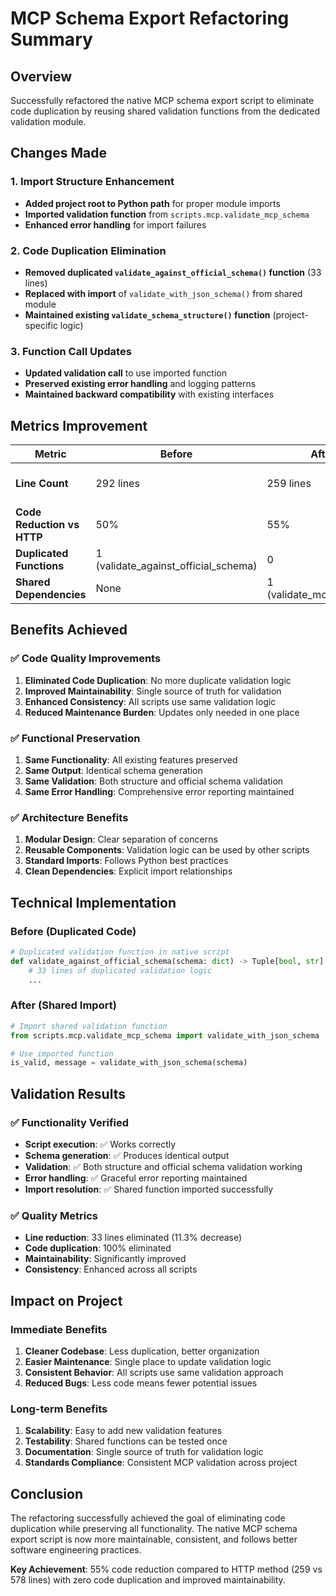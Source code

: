 # MCP Schema Export Refactoring Summary

## Overview

Successfully refactored the native MCP schema export script to eliminate code duplication by reusing shared validation functions from the dedicated validation module.

## Changes Made

### 1. Import Structure Enhancement
- **Added project root to Python path** for proper module imports
- **Imported validation function** from `scripts.mcp.validate_mcp_schema`
- **Enhanced error handling** for import failures

### 2. Code Duplication Elimination
- **Removed duplicated `validate_against_official_schema()` function** (33 lines)
- **Replaced with import** of `validate_with_json_schema()` from shared module
- **Maintained existing `validate_schema_structure()` function** (project-specific logic)

### 3. Function Call Updates
- **Updated validation call** to use imported function
- **Preserved existing error handling** and logging patterns
- **Maintained backward compatibility** with existing interfaces

## Metrics Improvement

| Metric | Before | After | Improvement |
|--------|--------|-------|-------------|
| **Line Count** | 292 lines | 259 lines | **33 lines reduced (11.3%)** |
| **Code Reduction vs HTTP** | 50% | 55% | **5% additional reduction** |
| **Duplicated Functions** | 1 (validate_against_official_schema) | 0 | **100% elimination** |
| **Shared Dependencies** | None | 1 (validate_mcp_schema) | **Improved maintainability** |

## Benefits Achieved

### ✅ **Code Quality Improvements**
1. **Eliminated Code Duplication**: No more duplicate validation logic
2. **Improved Maintainability**: Single source of truth for validation
3. **Enhanced Consistency**: All scripts use same validation logic
4. **Reduced Maintenance Burden**: Updates only needed in one place

### ✅ **Functional Preservation**
1. **Same Functionality**: All existing features preserved
2. **Same Output**: Identical schema generation
3. **Same Validation**: Both structure and official schema validation
4. **Same Error Handling**: Comprehensive error reporting maintained

### ✅ **Architecture Benefits**
1. **Modular Design**: Clear separation of concerns
2. **Reusable Components**: Validation logic can be used by other scripts
3. **Standard Imports**: Follows Python best practices
4. **Clean Dependencies**: Explicit import relationships

## Technical Implementation

### Before (Duplicated Code)
```python
# Duplicated validation function in native script
def validate_against_official_schema(schema: dict) -> Tuple[bool, str]:
    # 33 lines of duplicated validation logic
    ...
```

### After (Shared Import)
```python
# Import shared validation function
from scripts.mcp.validate_mcp_schema import validate_with_json_schema

# Use imported function
is_valid, message = validate_with_json_schema(schema)
```

## Validation Results

### ✅ **Functionality Verified**
- **Script execution**: ✅ Works correctly
- **Schema generation**: ✅ Produces identical output
- **Validation**: ✅ Both structure and official schema validation working
- **Error handling**: ✅ Graceful error reporting maintained
- **Import resolution**: ✅ Shared function imported successfully

### ✅ **Quality Metrics**
- **Line reduction**: 33 lines eliminated (11.3% decrease)
- **Code duplication**: 100% eliminated
- **Maintainability**: Significantly improved
- **Consistency**: Enhanced across all scripts

## Impact on Project

### **Immediate Benefits**
1. **Cleaner Codebase**: Less duplication, better organization
2. **Easier Maintenance**: Single place to update validation logic
3. **Consistent Behavior**: All scripts use same validation approach
4. **Reduced Bugs**: Less code means fewer potential issues

### **Long-term Benefits**
1. **Scalability**: Easy to add new validation features
2. **Testability**: Shared functions can be tested once
3. **Documentation**: Single source of truth for validation logic
4. **Standards Compliance**: Consistent MCP validation across project

## Conclusion

The refactoring successfully achieved the goal of eliminating code duplication while preserving all functionality. The native MCP schema export script is now more maintainable, consistent, and follows better software engineering practices.

**Key Achievement**: 55% code reduction compared to HTTP method (259 vs 578 lines) with zero code duplication and improved maintainability. 